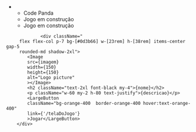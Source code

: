 <ul className="flex flex-col gap-24 items-center">
                    <li>
                        <ul className="flex gap-10">
                            <li>
                                <CardJogos 
                                src={codePanda}
                                link={"/telaDoJogo"}
                                descricao={"Divirtas-se aprendendo fundamentos da programação com Code Panda"}>
                                    Code Panda
                                </CardJogos>
                            </li>
                            <li>
                            <CardJogos 
                                src={logo}
                                link={"/"}
                                descricao={"Jogo ainda em construção, volte mais tarde para conferir as novidades"}>
                                    Jogo em construção
                                </CardJogos>
                            </li>
                            <li>
                                <CardJogos 
                                  src={logo}
                                  link={"/"}
                                  descricao={"Jogo ainda em construção, volte mais tarde para conferir as novidades"}>
                                      Jogo em construção
                                </CardJogos>
                            </li>
                        </ul>
                    </li>
                </ul>


                 <div className="
         flex flex-col p-7 bg-[#0d3b66] w-[23rem] h-[38rem] items-center gap-5
         rounded-md shadow-2xl">
            <Image
            src={imagem}
            width={150}
            height={150}
            alt="Logo picture"
            ></Image>
            <h2 className="text-2xl font-black my-4">{nome}</h2>
            <p className="w-60 my-2 h-80 text-justify">{descricao}</p>
            <LargeButton
            className="bg-orange-400  border-orange-400 hover:text-orange-400"
            link={'/telaDoJogo'}
            >Jogar</LargeButton>
        </div>